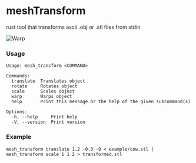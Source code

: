 # meshTransform
rust tool that transforms ascii .obj or .stl files from stdin

![Warp](https://Cabbache.github.io/cow.gif)

### Usage

```console
Usage: mesh_transform <COMMAND>

Commands:
  translate  Translates object
  rotate     Rotates object
  scale      Scales object
  warp       Warps object
  help       Print this message or the help of the given subcommand(s)

Options:
  -h, --help     Print help
  -V, --version  Print version
```

### Example
`mesh_transform translate 1.2 -0.3 -9 < example/cow.stl | mesh_transform scale 1 1 2 > transformed.stl`
